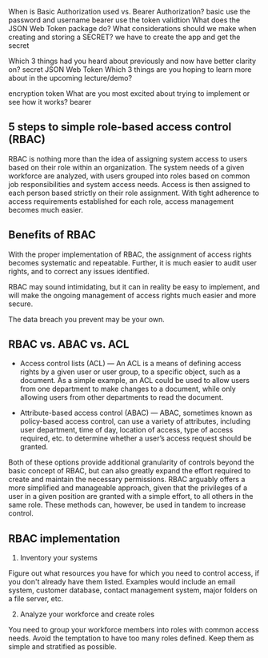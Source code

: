 When is Basic Authorization used vs. Bearer Authorization?
basic use the password and username
bearer use the token validtion 
What does the JSON Web Token package do?
What considerations should we make when creating and storing a SECRET?
we have to create the app and get the secret

Which 3 things had you heard about previously and now have better clarity on?
secret
JSON Web Token
Which 3 things are you hoping to learn more about in the upcoming lecture/demo?

encryption
token
What are you most excited about trying to implement or see how it works?
bearer


## 5 steps to simple role-based access control (RBAC)


RBAC is nothing more than the idea of assigning system access to users based on their role within an organization. The system needs of a given workforce are analyzed, with users grouped into roles based on common job responsibilities and system access needs. Access is then assigned to each person based strictly on their role assignment. With tight adherence to access requirements established for each role, access management becomes much easier.

## Benefits of RBAC

With the proper implementation of RBAC, the assignment of access rights becomes systematic and repeatable. Further, it is much easier to audit user rights, and to correct any issues identified.

RBAC may sound intimidating, but it can in reality be easy to implement, and will make the ongoing management of access rights much easier and more secure.

The data breach you prevent may be your own.


## RBAC vs. ABAC vs. ACL

- Access control lists (ACL) — An ACL is a means of defining access rights by a given user or user group, to a specific object, such as a document.  As a simple example, an ACL could be used to allow users from one department to make changes to a document, while only allowing users from other departments to read the document.

- Attribute-based access control (ABAC) — ABAC, sometimes known as policy-based access control, can use a variety of attributes, including user department, time of day, location of access, type of access required, etc. to determine whether a user’s access request should be granted.

Both of these options provide additional granularity of controls beyond the basic concept of RBAC, but can also greatly expand the effort required to create and maintain the necessary permissions.  RBAC arguably offers a more simplified and manageable approach, given that the privileges of a user in a given position are granted with a simple effort, to all others in the same role.  These methods can, however, be used in tandem to increase control.

## RBAC implementation 

 1. Inventory your systems

Figure out what resources you have for which you need to control access, if you don't already have them listed. Examples would include an email system, customer database, contact management system, major folders on a file server, etc. 

2. Analyze your workforce and create roles

You need to group your workforce members into roles with common access needs.  Avoid the temptation to have too many roles defined. Keep them as simple and stratified as possible.

